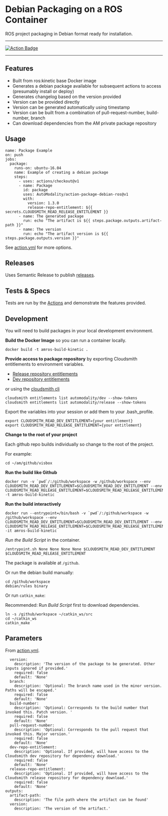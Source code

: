 # Debian Packaging on a ROS Container
ROS project packaging in Debian format ready for installation.

---

[
![Action Badge](https://github.com/AutoModality/action-package-debian-ros/workflows/Validate%20Packaging/badge.svg)](https://github.com/AutoModality/action-package-debian-ros/actions)

---

## Features
* Built from ros:kinetic base Docker image
* Generates a debian package available for subsequent actions to access (presumably install or deploy)
* Generates changelog based on the version provided
* Version can be provided directly
* Version can be generated automatically using timestamp
* Version can be built from a combination of pull-request-number, build-number, branch
* Can download dependencies from the AM private package repository

## Usage

```
name: Package Example
on: push
jobs:
  package:
    runs-on: ubuntu-16.04
    name: Example of creating a debian package
    steps:
      - uses: actions/checkout@v1
      - name: Package
        id: package
        uses: AutoModality/action-package-debian-ros@v1
        with:
          version: 1.3.0
          release-repo-entitlement: ${{ secrets.CLOUDSMITH_READ_RELEASE_ENTITLEMENT }}
      - name: The generated package
        run: echo "The artifact is ${{ steps.package.outputs.artifact-path }}"
      - name: The version
        run: echo "The artifact version is ${{ steps.package.outputs.version }}"
```

See [action.yml](action.yml) for more options. 

## Releases

Uses Semantic Release to publish [releases](https://github.com/AutoModality/action-package-debian-ros/releases).


## Tests & Specs

Tests are run by the [Actions](https://github.com/AutoModality/action-package-debian-ros/actions) and demonstrate the features provided. 

## Development

You will need to build packages in your local development environment.

**Build the Docker Image** so you can run a container locally.

```
docker build -t amros-build-kinetic .
```

**Provide access to package repository** by exporting Cloudsmith entitlements to environment variables.

* [Release repository entitlements](https://cloudsmith.io/elevate/?next=/~automodality/repos/release/entitlements/)
* [Dev repository entitlements](https://cloudsmith.io/elevate/?next=/~automodality/repos/dev/entitlements/)

or using the [cloudsmith cli](https://github.com/cloudsmith-io/cloudsmith-cli)

```
cloudsmith entitlements list automodality/dev --show-tokens
cloudsmith entitlements list automodality/release --show-tokens
```

Export the variables into your session or add them to your .bash_profile.

```
export CLOUDSMITH_READ_DEV_ENTITLEMENT={your entitlement}
export CLOUDSMITH_READ_RELEASE_ENTITLEMENT={your entitlement}
```

**Change to the root of your project** 

Each github repo builds individually so change to the root of the project.

For example:
```
cd ~/am/github/visbox
```

**Run the build like Github**

```
docker run -v `pwd`/:/github/workspace -w /github/workspace --env CLOUDSMITH_READ_DEV_ENTITLEMENT=$CLOUDSMITH_READ_DEV_ENTITLEMENT --env CLOUDSMITH_READ_RELEASE_ENTITLEMENT=$CLOUDSMITH_READ_RELEASE_ENTITLEMENT -t amros-build-kinetic
```

**Run the build interactively** 

```
docker run --entrypoint=/bin/bash -v `pwd`/:/github/workspace -w /github/workspace --env CLOUDSMITH_READ_DEV_ENTITLEMENT=$CLOUDSMITH_READ_DEV_ENTITLEMENT --env CLOUDSMITH_READ_RELEASE_ENTITLEMENT=$CLOUDSMITH_READ_RELEASE_ENTITLEMENT -it amros-build-kinetic
```

*Run the Build Script* in the container.

```
/entrypoint.sh None None None None $CLOUDSMITH_READ_DEV_ENTITLEMENT $CLOUDSMITH_READ_RELEASE_ENTITLEMENT
```

The package is available at `/github`.

Or run the debian build manually:

```
cd /github/workspace
debian/rules binary
```

Or run `catkin_make`:

Recommended: Run *Build Script* first to download dependencies.

```
ln -s /github/workspace ~/catkin_ws/src
cd ~/catkin_ws
catkin_make
```

## Parameters

From [action.yml](action.yml).

```
  version:  
    description: 'The version of the package to be generated. Other inputs ignored if provided.'
    required: false
    default: 'None'
  branch: 
    description: 'Optional: The branch name used in the minor version. Paths will be escaped.'
    required: false
    default: 'None'
  build-number: 
    description: 'Optional: Corresponds to the build number that invoked this. Patch version. '
    required: false
    default: 'None'
  pull-request-number: 
    description: 'Optional: Corresponds to the pull request that invoked this. Major version.'
    required: false
    default: 'None'
  dev-repo-entitlement: 
    description: 'Optional. If provided, will have access to the Cloudsmith dev repository for dependency download.'
    required: false
    default: 'None'
  release-repo-entitlement: 
    description: 'Optional. If provided, will have access to the Cloudsmith release repository for dependency download.'
    required: false
    default: 'None'
outputs:
  artifact-path:
    description: 'The file path where the artifact can be found'
  version:
    description: 'The version of the artifact.'
```
